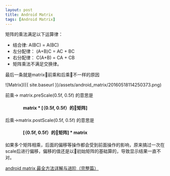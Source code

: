 ```yaml
---
layout: post
title: Android Matrix
tags: [Android Matrix]
---
```

矩阵的乘法满足以下运算律：
* 结合律: A(BC) = A(BC)
* 左分配律： (A+B)C = AC + BC
* 右分配律： C(A+B) = CA + CB
* 矩阵乘法不满足交换律。

最后一条就是matrix前乘和后乘不一样的原因

![Matrix]({{ site.baseurl }}/assets/android_matrix/20160518114250373.png)

前乘-> matrix.preScale(0.5f, 0.5f) 的意思是 

#### &emsp;&emsp;&emsp;&emsp;matrix * [（0.5f, 0.5f）的矩阵]

后乘->matrix.postScale(0.5f, 0.5f) 的意思是 
#### &emsp;&emsp;&emsp;&emsp;[（0.5f, 0.5f）的矩阵] * matrix

如果多个矩阵相乘，后面的偏移等操作都会受到前面操作的影响，原来搞过一次在scale后进行偏移，偏移的值还是以初始矩阵的基础算的，导致显示结果一直不对。

[android matrix 最全方法详解与进阶（完整篇）](https://blog.csdn.net/cquwentao/article/details/51445269)